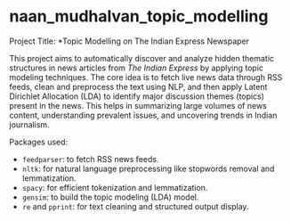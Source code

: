 # naan_mudhalvan_topic_modelling
 Project Title: *Topic Modelling on The Indian Express Newspaper

This project aims to automatically discover and analyze hidden thematic structures in news articles from *The Indian Express* by applying topic modeling techniques. The core idea is to fetch live news data through RSS feeds, clean and preprocess the text using NLP, and then apply Latent Dirichlet Allocation (LDA) to identify major discussion themes (topics) present in the news. This helps in summarizing large volumes of news content, understanding prevalent issues, and uncovering trends in Indian journalism.

Packages used:

* `feedparser`: to fetch RSS news feeds.
* `nltk`: for natural language preprocessing like stopwords removal and lemmatization.
* `spacy`: for efficient tokenization and lemmatization.
* `gensim`: to build the topic modeling (LDA) model.
* `re` and `pprint`: for text cleaning and structured output display.



